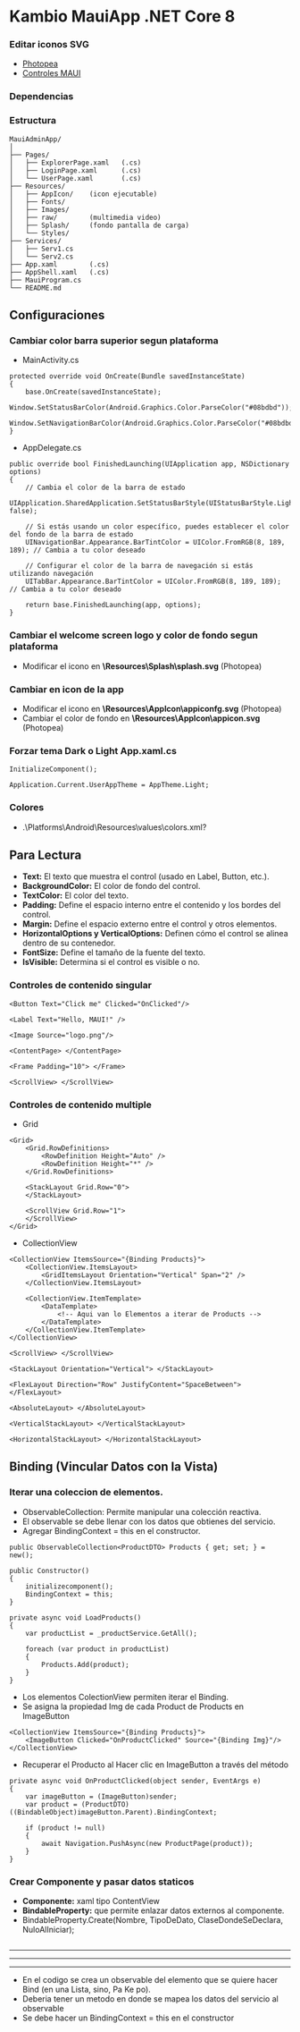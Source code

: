 ﻿# Kambio MauiApp .NET Core 8

### Editar iconos SVG
* [Photopea](https://www.photopea.com/)
* [Controles MAUI](https://learn.microsoft.com/en-us/dotnet/maui/user-interface/controls/?view=net-maui-8.0)

### Dependencias

### Estructura
```
MauiAdminApp/
│
├── Pages/
│   ├── ExplorerPage.xaml   (.cs)
│   ├── LoginPage.xaml      (.cs)
│   └── UserPage.xaml       (.cs)
├── Resources/
│   ├── AppIcon/    (icon ejecutable)
│   ├── Fonts/
│   ├── Images/
│   ├── raw/        (multimedia video)
│   ├── Splash/     (fondo pantalla de carga)
│   └── Styles/
├── Services/
│   ├── Serv1.cs
│   └── Serv2.cs
├── App.xaml        (.cs)
├── AppShell.xaml   (.cs)
├── MauiProgram.cs
└── README.md
```

## Configuraciones
### Cambiar color barra superior segun plataforma
* MainActivity.cs
```
protected override void OnCreate(Bundle savedInstanceState)
{
    base.OnCreate(savedInstanceState);
    Window.SetStatusBarColor(Android.Graphics.Color.ParseColor("#08bdbd"));
    Window.SetNavigationBarColor(Android.Graphics.Color.ParseColor("#08bdbd"));
}
```
* AppDelegate.cs
```
public override bool FinishedLaunching(UIApplication app, NSDictionary options)
{
    // Cambia el color de la barra de estado
    UIApplication.SharedApplication.SetStatusBarStyle(UIStatusBarStyle.LightContent, false);

    // Si estás usando un color específico, puedes establecer el color del fondo de la barra de estado
    UINavigationBar.Appearance.BarTintColor = UIColor.FromRGB(8, 189, 189); // Cambia a tu color deseado

    // Configurar el color de la barra de navegación si estás utilizando navegación
    UITabBar.Appearance.BarTintColor = UIColor.FromRGB(8, 189, 189); // Cambia a tu color deseado

    return base.FinishedLaunching(app, options);
}
```

### Cambiar el welcome screen logo y color de fondo segun plataforma
* Modificar el icono en **\Resources\Splash\splash.svg** (Photopea)

### Cambiar en icon de la app  
* Modificar el icono en **\Resources\AppIcon\appiconfg.svg** (Photopea) <br>
* Cambiar el color de fondo en **\Resources\AppIcon\appicon.svg** (Photopea)

### Forzar tema Dark o Light **App.xaml.cs**
```
InitializeComponent();

Application.Current.UserAppTheme = AppTheme.Light;
```

### Colores
* .\Platforms\Android\Resources\values\colors.xml?

## Para Lectura
* **Text:** El texto que muestra el control (usado en Label, Button, etc.).
* **BackgroundColor:** El color de fondo del control.
* **TextColor:** El color del texto.
* **Padding:** Define el espacio interno entre el contenido y los bordes del control.
* **Margin:** Define el espacio externo entre el control y otros elementos.
* **HorizontalOptions y VerticalOptions:** Definen cómo el control se alinea dentro de su contenedor.
* **FontSize:** Define el tamaño de la fuente del texto.
* **IsVisible:** Determina si el control es visible o no.

### Controles de contenido singular
```
<Button Text="Click me" Clicked="OnClicked"/>

<Label Text="Hello, MAUI!" />

<Image Source="logo.png"/>

<ContentPage> </ContentPage>

<Frame Padding="10"> </Frame>

<ScrollView> </ScrollView>
```

### Controles de contenido multiple
* Grid
```
<Grid>
    <Grid.RowDefinitions>
        <RowDefinition Height="Auto" />
        <RowDefinition Height="*" />
    </Grid.RowDefinitions>

    <StackLayout Grid.Row="0">
    </StackLayout>

    <ScrollView Grid.Row="1">
    </ScrollView>
</Grid>
```
* CollectionView
```
<CollectionView ItemsSource="{Binding Products}">
    <CollectionView.ItemsLayout>
        <GridItemsLayout Orientation="Vertical" Span="2" />
    </CollectionView.ItemsLayout>

    <CollectionView.ItemTemplate>
        <DataTemplate>
            <!-- Aqui van lo Elementos a iterar de Products -->
        </DataTemplate>
    </CollectionView.ItemTemplate>
</CollectionView>
```

```
<ScrollView> </ScrollView>

<StackLayout Orientation="Vertical"> </StackLayout>

<FlexLayout Direction="Row" JustifyContent="SpaceBetween"> </FlexLayout>

<AbsoluteLayout> </AbsoluteLayout>

<VerticalStackLayout> </VerticalStackLayout>

<HorizontalStackLayout> </HorizontalStackLayout>
```

## Binding (Vincular Datos con la Vista)
### Iterar una coleccion de elementos.
* ObservableCollection: Permite manipular una colección reactiva.
* El observable se debe llenar con los datos que obtienes del servicio.
* Agregar BindingContext = this en el constructor.
```
public ObservableCollection<ProductDTO> Products { get; set; } = new();

public Constructor()
{
    initializecomponent();
    BindingContext = this;
}

private async void LoadProducts()
{
    var productList = _productService.GetAll();

    foreach (var product in productList)
    {
        Products.Add(product);
    }
}
```
* Los elementos ColectionView permiten iterar el Binding.
* Se asigna la propiedad Img de cada Product de Products en ImageButton
```
<CollectionView ItemsSource="{Binding Products}">
    <ImageButton Clicked="OnProductClicked" Source="{Binding Img}"/>
</CollectionView>
```
* Recuperar el Producto al Hacer clic en ImageButton a través del método
```
private async void OnProductClicked(object sender, EventArgs e)
{
    var imageButton = (ImageButton)sender;
    var product = (ProductDTO)((BindableObject)imageButton.Parent).BindingContext;

    if (product != null)
    {
        await Navigation.PushAsync(new ProductPage(product));
    }
}
```

### Crear Componente y pasar datos staticos
* **Componente:** xaml tipo ContentView
* **BindableProperty:** que permite enlazar datos externos al componente.
* BindableProperty.Create(Nombre, TipoDeDato, ClaseDondeSeDeclara, NuloAlIniciar);
```
```

<hr>
<hr>
<hr>

* En el codigo se crea un observable del elemento que se quiere hacer Bind (en una Lista, sino, Pa Ke po).
* Deberia tener un metodo en donde se mapea los datos del servicio al observable
* Se debe hacer un BindingContext = this en el constructor
```

```